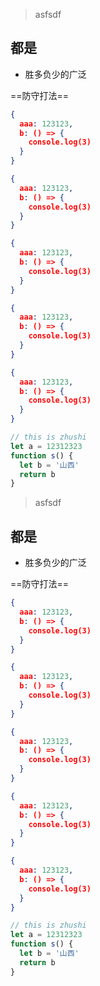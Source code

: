 > asfsdf

## 都是

- 胜多负少的广泛

==防守打法==

```json
{
  aaa: 123123,
  b: () => {
    console.log(3)
  }
}
```

```json
{
  aaa: 123123,
  b: () => {
    console.log(3)
  }
}
```

```json
{
  aaa: 123123,
  b: () => {
    console.log(3)
  }
}
```

```json
{
  aaa: 123123,
  b: () => {
    console.log(3)
  }
}
```

```json
{
  aaa: 123123,
  b: () => {
    console.log(3)
  }
}
```

```js
// this is zhushi
let a = 12312323
function s() {
  let b = '山西'
  return b
}
```

> asfsdf

## 都是

- 胜多负少的广泛

==防守打法==

```json
{
  aaa: 123123,
  b: () => {
    console.log(3)
  }
}
```

```json
{
  aaa: 123123,
  b: () => {
    console.log(3)
  }
}
```

```json
{
  aaa: 123123,
  b: () => {
    console.log(3)
  }
}
```

```json
{
  aaa: 123123,
  b: () => {
    console.log(3)
  }
}
```

```json
{
  aaa: 123123,
  b: () => {
    console.log(3)
  }
}
```

```js
// this is zhushi
let a = 12312323
function s() {
  let b = '山西'
  return b
}
```